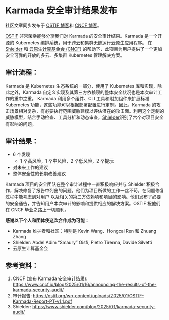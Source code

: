 # Karmada 安全审计结果发布

社区文章同步发布于 [OSTIF 博客](https://ostif.org/karmada-audit-complete/)和 [CNCF 博客](https://www.cncf.io/blog/2025/01/16/announcing-the-results-of-the-karmada-security-audit/)。

[OSTIF](https://ostif.org/) 非常荣幸能够分享我们对 Karmada 的安全审计结果。Karmada 是一个开源的 Kubernetes 编排系统，用于跨云和集群无缝运行云原生应用程序。
在 [Shielder](https://www.shielder.com/) 和 [云原生计算基金会 (CNCF)](https://www.cncf.io/) 的帮助下，此项目为用户提供了一个更加安全可靠的开放的多云、多集群 Kubernetes 管理解决方案。

## 审计流程：

Karmada 是 Kubernetes 生态系统的一部分，使用了 Kubernetes 库和实现，除此之外，Karmada 自定义实现及其第三方依赖项的整体安全状况也是本次审计工作的重中之重。
Karmada 利用多个组件、CLI 工具和附加组件来扩展标准 Kubernetes 功能，这些功能可以根据部署配置进行定制。因此，Karmada 的攻击场景相对复杂，有必要执行范围威胁建模以评估潜在的攻击面。利用这个定制的威胁模型，结合手动检查、工具分析和动态审查，[Shielder](https://www.shielder.com/)识别了六个对项目安全有影响的问题。

## 审计结果：

- 6 个发现
  - 1 个高风险，1 个中风险，2 个低风险，2 个提示
- 对未来工作的建议
- 整体安全性的长期改善建议

Karmada 项目的安全团队在整个审计过程中一直积极响应并与 Shielder 积极合作，解决修复了报告中列出的问题。他们为项目所做的工作一丝不苟，在问题修复过程中能考虑到对用户
以及相关的第三方依赖项和项目的影响。他们发布了必要的安全通告，并告知用户本次审计的影响和提供相应的解决方案。OSTIF 祝他们在 CNCF 毕业之路上一切顺利。

**感谢以下个人和团体使这次合作成为可能：**

- Karmada 维护者和社区：特别是 Kevin Wang、Hongcai Ren 和 Zhuang Zhang
- Shielder: Abdel Adim “Smaury” Oisfi, Pietro Tirenna, Davide Silvetti
- 云原生计算基金会

## 参考资料：

1. CNCF (宣布 Karmada 安全审计结果): https://www.cncf.io/blog/2025/01/16/announcing-the-results-of-the-karmada-security-audit/
2. 审计报告: https://ostif.org/wp-content/uploads/2025/01/OSTIF-Karmada-Report-PT-v1.1.pdf
3. Shielder: https://www.shielder.com/blog/2025/01/karmada-security-audit/
